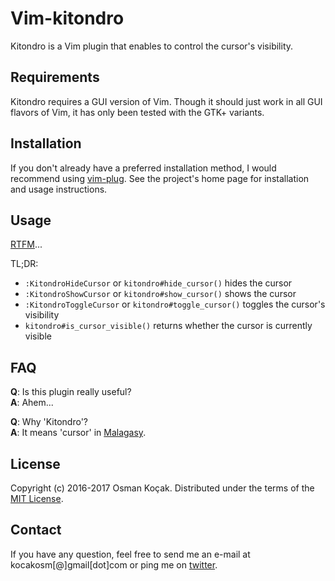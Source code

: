 Vim-kitondro
============

Kitondro is a Vim plugin that enables to control the cursor's visibility.


Requirements
------------

Kitondro requires a GUI version of Vim. Though it should just work in all GUI
flavors of Vim, it has only been tested with the GTK+ variants.


Installation
------------

If you don't already have a preferred installation method, I would recommend
using [vim-plug][1]. See the project's home page for installation and usage
instructions.


Usage
-----

[RTFM][2]...

TL;DR:

* `:KitondroHideCursor` or `kitondro#hide_cursor()` hides the cursor
* `:KitondroShowCursor` or `kitondro#show_cursor()` shows the cursor
* `:KitondroToggleCursor` or `kitondro#toggle_cursor()` toggles the cursor's visibility
* `kitondro#is_cursor_visible()` returns whether the cursor is currently visible


FAQ
---

**Q**: Is this plugin really useful?<br/>
**A**: Ahem...

**Q**: Why 'Kitondro'?<br/>
**A**: It means 'cursor' in [Malagasy][3].


License
-------

Copyright (c) 2016-2017 Osman Koçak.
Distributed under the terms of the [MIT License][4].


Contact
-------

If you have any question, feel free to send me an e-mail at kocakosm[@]gmail[dot]com
or ping me on [twitter][5].


 [1]: https://github.com/junegunn/vim-plug
 [2]: https://raw.githubusercontent.com/kocakosm/vim-kitondro/master/doc/kitondro.txt
 [3]: https://en.wikipedia.org/wiki/Malagasy_language
 [4]: https://opensource.org/licenses/MIT
 [5]: https://twitter.com/kocakosm
